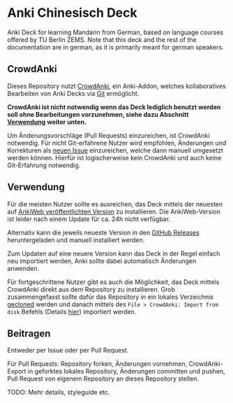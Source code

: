 # Anki Chinesisch Deck

Anki Deck for learning Mandarin from German, based on language courses offered by
TU Berlin ZEMS. Note that this deck and the rest of the documentation are in german, as
it is primarily meant for german speakers.

## CrowdAnki

Dieses Repository nutzt [CrowdAnki](https://ankiweb.net/shared/info/1788670778), ein
Anki-Addon, welches kollaboratives Bearbeiten von Anki Decks via
[Git](https://git-scm.com/) ermöglicht. 

**CrowdAnki ist nicht notwendig wenn das Deck lediglich benutzt werden soll ohne
Bearbeitungen vorzunehmen, siehe dazu Abschnitt [Verwendung](#verwendung) weiter unten.**

Um Änderungsvorschläge (Pull Requests) einzureichen, ist CrowdAnki notwendig. Für nicht
Git-erfahrene Nutzer wird empfohlen, Änderungen und Korrekturen als
[neuen Issue](https://github.com/not-na/anki-chinesisch/issues/new) einzureichen, welche
dann manuell umgesetzt werden können. Hierfür ist logischerweise kein CrowdAnki und auch
keine Git-Erfahrung notwendig.

## Verwendung

Für die meisten Nutzer sollte es ausreichen, das Deck mittels der neuesten auf 
[AnkiWeb veröffentlichten Version](https://ankiweb.net/shared/info/1038468378) zu
installieren. Die AnkiWeb-Version ist leider nach einem Update für ca. 24h nicht verfügbar.

Alternativ kann die jeweils neueste Version in den
[GitHub Releases](https://github.com/not-na/anki-chinesisch/releases) heruntergeladen
und manuell installiert werden.

Zum Updaten auf eine neuere Version kann das Deck in der Regel einfach neu importiert werden,
Anki sollte dabei automatisch Änderungen anwenden.

Für fortgeschrittene Nutzer gibt es auch die Möglichkeit, das Deck mittels CrowdAnki
direkt aus dem Repository zu installieren. Grob zusammengefasst sollte dafür das
Repository in ein lokales Verzeichnis [gecloned](https://github.com/git-guides/git-clone)
werden und danach mittels des `File > CrowdAnki: Import from disk` Befehls (Details
[hier](https://github.com/Stvad/CrowdAnki#import)) importiert werden.

## Beitragen

Entweder per Issue oder per Pull Request.

Für Pull Requests: Repository forken, Änderungen vornehmen, CrowdAnki-Export in geforktes
lokales Repository, Änderungen committen und pushen, Pull Request von eigenem Repository
an dieses Repository stellen.

TODO: Mehr details, styleguide etc.
